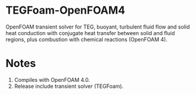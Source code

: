 # TEGFoam-OpenFOAM4
OpenFOAM transient solver for TEG, buoyant, turbulent fluid flow and solid heat conduction with conjugate heat transfer between solid and fluid regions, plus combustion with chemical reactions (OpenFOAM 4). 

# Notes
1. Compiles with OpenFOAM 4.0.
2. Release include transient solver (TEGFoam).


